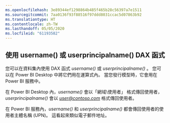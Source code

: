 ```yaml
---
ms.openlocfilehash: 3e89344ef1298864b485f465b28c56397a7e1511
ms.sourcegitcommit: 7aa0136f93f88516f97ddd8031ccac5d07863b92
ms.translationtype: HT
ms.contentlocale: zh-TW
ms.lasthandoff: 05/05/2020
ms.locfileid: "61193582"
---
```

## <a name="using-the-username-or-userprincipalname-dax-function"></a>使用 username() 或 userprincipalname() DAX 函式
您可以在資料集內使用 DAX 函式 *username()* 或 *userprincipalname()* 。 您可以在 Power BI Desktop 中將它們用在運算式內。 當您發行模型時，它會用在 Power BI 服務中。

在 Power BI Desktop 內，*username()* 會以「網域\使用者」  格式傳回使用者，*userprincipalname()* 會以 <em>user@contoso.com</em> 格式傳回使用者。

在 Power BI 服務內，*username()* 和 *userprincipalname()* 都會傳回使用者的使用者主體名稱 (UPN)。 這看起來類似電子郵件地址。

